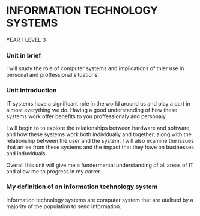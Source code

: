 # INFORMATION TECHNOLOGY SYSTEMS
YEAR 1 LEVEL 3

### Unit in brief 
i will study the role of computer systems and implications of thier use in personal and proffessional situations.

### Unit introduction 
IT systems have a significant role in the world around us and play a part in almost everything we do. Having a good understanding of how these systems work offer benefits to you 
proffessionaly and personaly.

I will begin to to explore the relationships between hardware and software, and how these systems work both individually and together, along with the relationship between the user and the system. I will also examine the issues that arrise from these systems and the impact that they have on businesses and induviduals.

Overall this unit will give me a fundermental understanding of all areas of IT and allow me to progress in my carrer.

### My definition of an information technology system
Information technology systems are computer system that are utalised by a majority of the population to send information.
